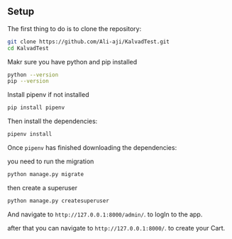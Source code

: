 ## Setup

The first thing to do is to clone the repository:

```sh
git clone https://github.com/Ali-aji/KalvadTest.git
cd KalvadTest
```

Makr sure you have python and pip installed

```sh
python --version
pip --version

```

Install pipenv if not installed

```sh
pip install pipenv
```

Then install the dependencies:

```sh
pipenv install
```

Once `pipenv` has finished downloading the dependencies:

you need to run the migration
```sh
python manage.py migrate
```

then create a superuser
```sh
python manage.py createsuperuser
```

And navigate to `http://127.0.0.1:8000/admin/`. to logIn to the app.

after that you can navigate to `http://127.0.0.1:8000/`. to create your Cart.


